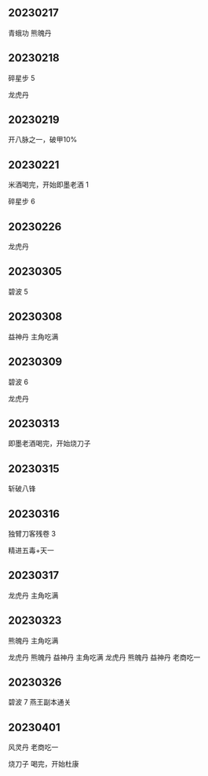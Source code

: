 ## 20230217
青蛾功
熊魄丹

## 20230218
碎星步 5

龙虎丹

## 20230219
开八脉之一，破甲10%

## 20230221
米酒喝完，开始即墨老酒 1

碎星步 6

## 20230226
龙虎丹

## 20230305
碧波 5

## 20230308
益神丹 主角吃满

## 20230309
碧波 6

龙虎丹

## 20230313
即墨老酒喝完，开始烧刀子

## 20230315
斩破八锋

## 20230316
独臂刀客残卷 3

精进五毒+天一

## 20230317
龙虎丹 主角吃满

## 20230323
熊魄丹 主角吃满

龙虎丹 熊魄丹 益神丹 主角吃满
龙虎丹 熊魄丹 益神丹 老商吃一

## 20230326
碧波 7
燕王副本通关

## 20230401

风灵丹 老商吃一

烧刀子 喝完，开始杜康

